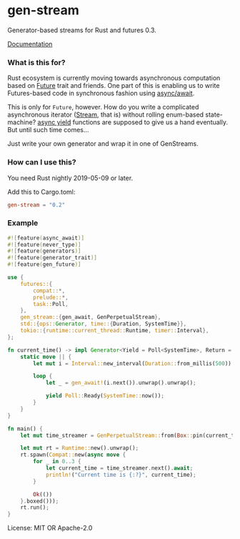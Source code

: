# gen-stream

Generator-based streams for Rust and futures 0.3.

[Documentation](https://docs.rs/gen-stream)

### What is this for?
Rust ecosystem is currently moving towards asynchronous computation based on [Future](https://doc.rust-lang.org/nightly/std/future/trait.Future.html) trait and friends. One part of this is enabling us to write Futures-based code in synchronous fashion using [async/await]().

This is only for `Future`, however. How do you write a complicated asynchronous iterator ([Stream](https://docs.rs/futures-preview/*/futures/stream/trait.Stream.html), that is) without rolling enum-based state-machine? [async yield](https://github.com/rust-lang/rfcs/blob/master/text/2394-async_await.md#generators-and-streams) functions are supposed to give us a hand eventually. But until such time comes...

Just write your own generator and wrap it in one of GenStreams.

### How can I use this?
You need Rust nightly 2019-05-09 or later.

Add this to Cargo.toml:

```toml
gen-stream = "0.2"
```

### Example

```rust
#![feature(async_await)]
#![feature(never_type)]
#![feature(generators)]
#![feature(generator_trait)]
#![feature(gen_future)]

use {
    futures::{
        compat::*,
        prelude::*,
        task::Poll,
    },
    gen_stream::{gen_await, GenPerpetualStream},
    std::{ops::Generator, time::{Duration, SystemTime}},
    tokio::{runtime::current_thread::Runtime, timer::Interval},
};

fn current_time() -> impl Generator<Yield = Poll<SystemTime>, Return = !> {
    static move || {
        let mut i = Interval::new_interval(Duration::from_millis(500)).compat();

        loop {
            let _ = gen_await!(i.next()).unwrap().unwrap();

            yield Poll::Ready(SystemTime::now());
        }
    }
}

fn main() {
    let mut time_streamer = GenPerpetualStream::from(Box::pin(current_time()));

    let mut rt = Runtime::new().unwrap();
    rt.spawn(Compat::new(async move {
        for _ in 0..3 {
            let current_time = time_streamer.next().await;
            println!("Current time is {:?}", current_time);
        }

        Ok(())
    }.boxed()));
    rt.run();
}
```

License: MIT OR Apache-2.0
